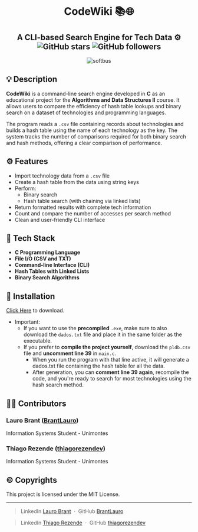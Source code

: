 <h1 align="center">CodeWiki 📚🌐</h1>

<h2 align="center">
    A CLI-based Search Engine for Tech Data ⚙️<br>
    <img alt="GitHub stars" src="https://img.shields.io/github/stars/YourUsername/CodeWiki?style=social">
    <img alt="GitHub followers" src="https://img.shields.io/github/followers/BrantLauro?label=Follow%20me&style=social">
</h2>
<p align="center">
    <img alt="softbus" src="https://github.com/user-attachments/assets/086c2fa1-49cb-4101-8f97-84f801ce56e1">
</p>

## 💡 Description

**CodeWiki** is a command-line search engine developed in **C** as an educational project for the **Algorithms and Data Structures II** course. It allows users to compare the efficiency of hash table lookups and binary search on a dataset of technologies and programming languages.

The program reads a `.csv` file containing records about technologies and builds a hash table using the name of each technology as the key. The system tracks the number of comparisons required for both binary search and hash methods, offering a clear comparison of performance.

## ⚙️ Features

- Import technology data from a `.csv` file
- Create a hash table from the data using string keys
- Perform:
  - Binary search
  - Hash table search (with chaining via linked lists)
- Return formatted results with complete tech information
- Count and compare the number of accesses per search method
- Clean and user-friendly CLI interface

## 🔧 Tech Stack

- **C Programming Language**
- **File I/O (CSV and TXT)**
- **Command-line Interface (CLI)**
- **Hash Tables with Linked Lists**
- **Binary Search Algorithms**

## 🚀 Installation

[Click Here](https://github.com/BrantLauro/CodeWiki/releases/) to download.
- Important:
  - If you want to use the **precompiled** `.exe`, make sure to also download the `dados.txt` file and place it in the same folder as the executable.
  - If you prefer to **compile the project yourself**, download the `pldb.csv` file and **uncomment line 39** in `main.c`.
    -  When you run the program with that line active, it will generate a dados.txt file containing the hash table for all the data.
    - After generation, you can **comment line 39 again**, recompile the code, and you're ready to search for most technologies using the hash search method.

## 👨‍💻 Contributors

### Lauro Brant ([BrantLauro](https://github.com/BrantLauro))  
Information Systems Student - Unimontes

### Thiago Rezende ([thiagorezendev](https://github.com/thiagorezendev))  
Information Systems Student - Unimontes

## ©️ Copyrights

This project is licensed under the MIT License.

---

> LinkedIn [Lauro Brant](https://www.linkedin.com/in/lauro-brant-4858861b3/) &nbsp;&middot;&nbsp;
> GitHub [BrantLauro](https://github.com/BrantLauro) &nbsp;

> LinkedIn [Thiago Rezende](https://www.linkedin.com/in/thiago-rezende-398707248/) &nbsp;&middot;&nbsp;
> GitHub [thiagorezendev](https://github.com/thiagorezendev) &nbsp;
